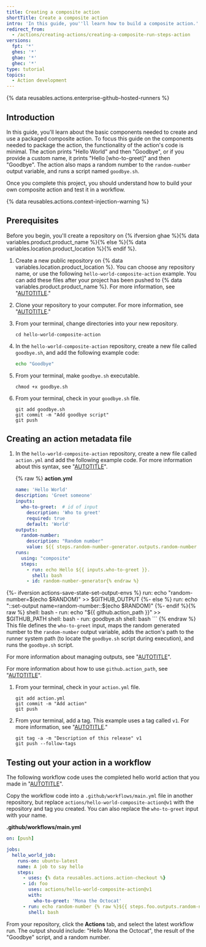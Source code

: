 ```yaml
---
title: Creating a composite action
shortTitle: Create a composite action
intro: 'In this guide, you''ll learn how to build a composite action.'
redirect_from:
  - /actions/creating-actions/creating-a-composite-run-steps-action
versions:
  fpt: '*'
  ghes: '*'
  ghae: '*'
  ghec: '*'
type: tutorial
topics:
  - Action development
---
```

 
{% data reusables.actions.enterprise-github-hosted-runners %}

## Introduction

In this guide, you'll learn about the basic components needed to create and use a packaged composite action. To focus this guide on the components needed to package the action, the functionality of the action's code is minimal. The action prints "Hello World" and then "Goodbye",  or if you provide a custom name, it prints "Hello [who-to-greet]" and then "Goodbye". The action also maps a random number to the `random-number` output variable, and runs a script named `goodbye.sh`.

Once you complete this project, you should understand how to build your own composite action and test it in a workflow.

{% data reusables.actions.context-injection-warning %}

## Prerequisites

Before you begin, you'll create a repository on {% ifversion ghae %}{% data variables.product.product_name %}{% else %}{% data variables.location.product_location %}{% endif %}.

1. Create a new public repository on {% data variables.location.product_location %}. You can choose any repository name, or use the following `hello-world-composite-action` example. You can add these files after your project has been pushed to {% data variables.product.product_name %}. For more information, see "[AUTOTITLE](/repositories/creating-and-managing-repositories/creating-a-new-repository)."

1. Clone your repository to your computer. For more information, see "[AUTOTITLE](/repositories/creating-and-managing-repositories/cloning-a-repository)."

1. From your terminal, change directories into your new repository.

   ```shell copy
   cd hello-world-composite-action
   ```

2. In the `hello-world-composite-action` repository, create a new file called `goodbye.sh`, and add the following example code:

   ```bash copy
   echo "Goodbye"
   ```

3. From your terminal, make `goodbye.sh` executable.

   ```shell copy
   chmod +x goodbye.sh
   ```

1. From your terminal, check in your `goodbye.sh` file.

   ```shell copy
   git add goodbye.sh
   git commit -m "Add goodbye script"
   git push
   ```

## Creating an action metadata file

1. In the `hello-world-composite-action` repository, create a new file called `action.yml` and add the following example code. For more information about this syntax, see "[AUTOTITLE](/actions/creating-actions/metadata-syntax-for-github-actions#runs-for-composite-actions)".

    {% raw %}
    **action.yml**

    ```yaml copy
    name: 'Hello World'
    description: 'Greet someone'
    inputs:
      who-to-greet:  # id of input
        description: 'Who to greet'
        required: true
        default: 'World'
    outputs:
      random-number:
        description: "Random number"
        value: ${{ steps.random-number-generator.outputs.random-number }}
    runs:
      using: "composite"
      steps:
        - run: echo Hello ${{ inputs.who-to-greet }}.
          shell: bash
        - id: random-number-generator{% endraw %}
{%- ifversion actions-save-state-set-output-envs %}
          run: echo "random-number=$(echo $RANDOM)" >> $GITHUB_OUTPUT
{%- else %}
          run: echo "::set-output name=random-number::$(echo $RANDOM)"
{%- endif %}{% raw %}
          shell: bash
        - run: echo "${{ github.action_path }}" >> $GITHUB_PATH
          shell: bash
        - run: goodbye.sh
          shell: bash
    ```
    {% endraw %}
  This file defines the `who-to-greet` input, maps the random generated number to the `random-number` output variable, adds the action's path to the runner system path (to locate the `goodbye.sh` script during execution), and runs the `goodbye.sh` script.

  For more information about managing outputs, see "[AUTOTITLE](/actions/creating-actions/metadata-syntax-for-github-actions#outputs-for-composite-actions)".

  For more information about how to use `github.action_path`, see "[AUTOTITLE](/actions/learn-github-actions/contexts#github-context)".

1. From your terminal, check in your `action.yml` file.

   ```shell copy
   git add action.yml
   git commit -m "Add action"
   git push
   ```

1. From your terminal, add a tag. This example uses a tag called `v1`. For more information, see "[AUTOTITLE](/actions/creating-actions/about-custom-actions#using-release-management-for-actions)."

   ```shell copy
   git tag -a -m "Description of this release" v1
   git push --follow-tags
   ```

## Testing out your action in a workflow

The following workflow code uses the completed hello world action that you made in "[AUTOTITLE](/actions/creating-actions/creating-a-composite-action#creating-an-action-metadata-file)".

Copy the workflow code into a `.github/workflows/main.yml` file in another repository, but replace `actions/hello-world-composite-action@v1` with the repository and tag you created. You can also replace the `who-to-greet` input with your name.

**.github/workflows/main.yml**

```yaml copy
on: [push]

jobs:
  hello_world_job:
    runs-on: ubuntu-latest
    name: A job to say hello
    steps:
      - uses: {% data reusables.actions.action-checkout %}
      - id: foo
        uses: actions/hello-world-composite-action@v1
        with:
          who-to-greet: 'Mona the Octocat'
      - run: echo random-number {% raw %}${{ steps.foo.outputs.random-number }}{% endraw %}
        shell: bash
```

From your repository, click the **Actions** tab, and select the latest workflow run. The output should include: "Hello Mona the Octocat", the result of the "Goodbye" script, and a random number.
